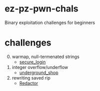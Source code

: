 # ez-pz-pwn-chals
Binary exploitation challenges for beginners

# challenges

0. warmap, null-termenated strings
    - [secure_login](secure_login)
1. integer overflow/underflow
    - [underground_shop](underground_shop)
2. rewriting saved rip
    - [Redactor](Redactor)
